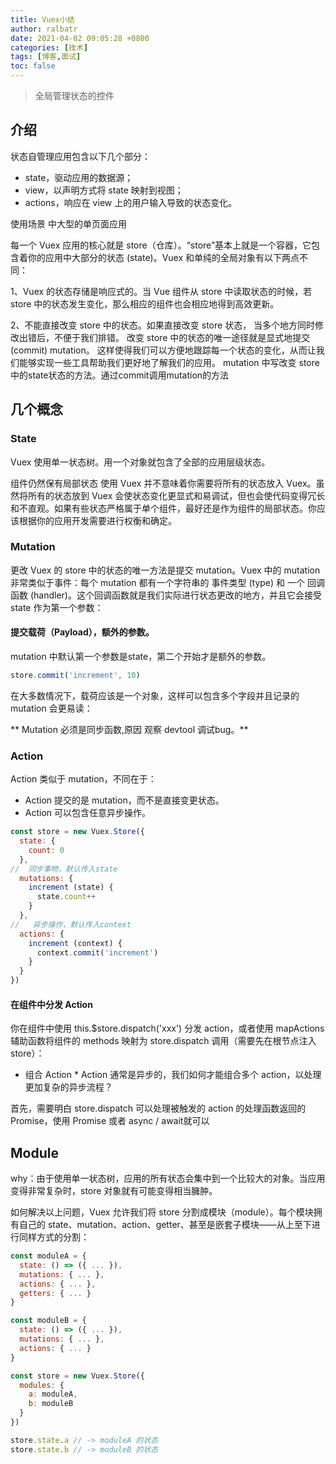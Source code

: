 ```yaml
---
title: Vuex小结
author: ralbatr
date: 2021-04-02 09:05:28 +0800
categories: [技术]
tags: [博客,面试]
toc: false
---
```


> 全局管理状态的控件

## 介绍

状态自管理应用包含以下几个部分：

- state，驱动应用的数据源；
- view，以声明方式将 state 映射到视图；
- actions，响应在 view 上的用户输入导致的状态变化。

使用场景
 中大型的单页面应用

每一个 Vuex 应用的核心就是 store（仓库）。“store”基本上就是一个容器，它包含着你的应用中大部分的状态 (state)。Vuex 和单纯的全局对象有以下两点不同：

1、Vuex 的状态存储是响应式的。当 Vue 组件从 store 中读取状态的时候，若 store 中的状态发生变化，那么相应的组件也会相应地得到高效更新。

2、不能直接改变 store 中的状态。如果直接改变 store 状态， 当多个地方同时修改出错后，不便于我们排错。
改变 store 中的状态的唯一途径就是显式地提交 (commit) mutation。
这样使得我们可以方便地跟踪每一个状态的变化，从而让我们能够实现一些工具帮助我们更好地了解我们的应用。
mutation 中写改变 store 中的state状态的方法。通过commit调用mutation的方法

## 几个概念
### State
Vuex 使用单一状态树。用一个对象就包含了全部的应用层级状态。

组件仍然保有局部状态
使用 Vuex 并不意味着你需要将所有的状态放入 Vuex。虽然将所有的状态放到 Vuex 会使状态变化更显式和易调试，但也会使代码变得冗长和不直观。如果有些状态严格属于单个组件，最好还是作为组件的局部状态。你应该根据你的应用开发需要进行权衡和确定。

### Mutation
更改 Vuex 的 store 中的状态的唯一方法是提交 mutation。Vuex 中的 mutation 非常类似于事件：每个 mutation 都有一个字符串的 事件类型 (type) 和 一个 回调函数 (handler)。这个回调函数就是我们实际进行状态更改的地方，并且它会接受 state 作为第一个参数：

#### 提交载荷（Payload），额外的参数。
mutation 中默认第一个参数是state，第二个开始才是额外的参数。
```js
store.commit('increment', 10)
```

在大多数情况下，载荷应该是一个对象，这样可以包含多个字段并且记录的 mutation 会更易读：

** Mutation 必须是同步函数,原因 观察 devtool 调试bug。**

### Action

Action 类似于 mutation，不同在于：

- Action 提交的是 mutation，而不是直接变更状态。
- Action 可以包含任意异步操作。

```js
const store = new Vuex.Store({
  state: {
    count: 0
  },
//  同步事物，默认传入state
  mutations: {
    increment (state) {
      state.count++
    }
  },
//   异步操作，默认传入context
  actions: {
    increment (context) {
      context.commit('increment')
    }
  }
})
```

#### 在组件中分发 Action
你在组件中使用 this.$store.dispatch('xxx') 分发 action，或者使用 mapActions 辅助函数将组件的 methods 映射为 store.dispatch 调用（需要先在根节点注入 store）：

* 组合 Action *
Action 通常是异步的，我们如何才能组合多个 action，以处理更加复杂的异步流程？

首先，需要明白 store.dispatch 可以处理被触发的 action 的处理函数返回的 Promise，使用 Promise 或者  async / await就可以

## Module

why：由于使用单一状态树，应用的所有状态会集中到一个比较大的对象。当应用变得非常复杂时，store 对象就有可能变得相当臃肿。

如何解决以上问题，Vuex 允许我们将 store 分割成模块（module）。每个模块拥有自己的 state、mutation、action、getter、甚至是嵌套子模块——从上至下进行同样方式的分割：

```js   
const moduleA = {
  state: () => ({ ... }),
  mutations: { ... },
  actions: { ... },
  getters: { ... }
}

const moduleB = {
  state: () => ({ ... }),
  mutations: { ... },
  actions: { ... }
}

const store = new Vuex.Store({
  modules: {
    a: moduleA,
    b: moduleB
  }
})

store.state.a // -> moduleA 的状态
store.state.b // -> moduleB 的状态

```